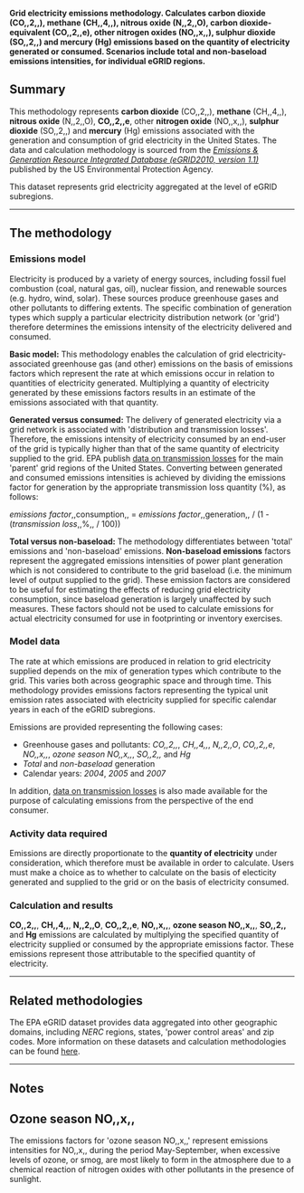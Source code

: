 **Grid electricity emissions methodology. Calculates carbon dioxide
(CO,,2,,), methane (CH,,4,,), nitrous oxide (N,,2,,O), carbon
dioxide-equivalent (CO,,2,,e), other nitrogen oxides (NO,,x,,), sulphur
dioxide (SO,,2,,) and mercury (Hg) emissions based on the quantity of
electricity generated or consumed. Scenarios include total and
non-baseload emissions intensities, for individual eGRID regions.**

## Summary

This methodology represents **carbon dioxide** (CO,,2,,), **methane**
(CH,,4,,), **nitrous oxide** (N,,2,,O), **CO,,2,,e**, other **nitrogen
oxide** (NO,,x,,), **sulphur dioxide** (SO,,2,,) and **mercury** (Hg)
emissions associated with the generation and consumption of grid
electricity in the United States. The data and calculation methodology
is sourced from the *[Emissions & Generation Resource Integrated
Database (eGRID2010,
version 1.1)](http://www.epa.gov/cleanenergy/energy-resources/egrid/index.html)*
published by the US Environmental Protection Agency.

This dataset represents grid electricity aggregated at the level of
eGRID subregions.

-----

## The methodology

### Emissions model

Electricity is produced by a variety of energy sources, including fossil
fuel combustion (coal, natural gas, oil), nuclear fission, and renewable
sources (e.g. hydro, wind, solar). These sources produce greenhouse
gases and other pollutants to differing extents. The specific
combination of generation types which supply a particular electricity
distribution network (or 'grid') therefore determines the emissions
intensity of the electricity delivered and consumed.

**Basic model:** This methodology enables the calculation of grid
electricity-associated greenhouse gas (and other) emissions on the basis
of emissions factors which represent the rate at which emissions occur
in relation to quantities of electricity generated. Multiplying a
quantity of electricity generated by these emissions factors results in
an estimate of the emissions associated with that quantity.

**Generated versus consumed:** The delivery of generated electricity via
a grid network is associated with 'distribution and transmission
losses'. Therefore, the emissions intensity of electricity consumed by
an end-user of the grid is typically higher than that of the same
quantity of electricity supplied to the grid. EPA publish [data on
transmission losses](EPA_eGRID_transmission_losses) for the main
'parent' grid regions of the United States. Converting between generated
and consumed emissions intensities is achieved by dividing the emissions
factor for generation by the appropriate transmission loss quantity (%),
as follows:

*emissions factor*,,consumption,, = *emissions factor*,,generation,, /
(1 - (*transmission loss*,,%,, / 100))

**Total versus non-baseload:** The methodology differentiates between
'total' emissions and 'non-baseload' emissions. **Non-baseload
emissions** factors represent the aggregated emissions intensities of
power plant generation which is not considered to contribute to the grid
baseload (i.e. the minimum level of output supplied to the grid). These
emission factors are considered to be useful for estimating the effects
of reducing grid electricity consumption, since baseload generation is
largely unaffected by such measures. These factors should not be used to
calculate emissions for actual electricity consumed for use in
footprinting or inventory exercises.

### Model data

The rate at which emissions are produced in relation to grid electricity
supplied depends on the mix of generation types which contribute to the
grid. This varies both across geographic space and through time. This
methodology provides emissions factors representing the typical unit
emission rates associated with electricity supplied for specific
calendar years in each of the eGRID subregions.

Emissions are provided representing the following cases:

  - Greenhouse gases and pollutants: *CO,,2,,*, *CH,,4,,*, *N,,2,,O*,
    *CO,,2,,e*, *NO,,x,,*, *ozone season NO,,x,,*, *SO,,2,,* and *Hg*
  - *Total* and *non-baseload* generation
  - Calendar years: *2004*, *2005* and *2007*

In addition, [data on transmission
losses](EPA_eGRID_transmission_losses) is also made available for the
purpose of calculating emissions from the perspective of the end
consumer.

### Activity data required

Emissions are directly proportionate to the **quantity of electricity**
under consideration, which therefore must be available in order to
calculate. Users must make a choice as to whether to calculate on the
basis of electicity generated and supplied to the grid or on the basis
of electricity consumed.

### Calculation and results

**CO,,2,,**, **CH,,4,,**, **N,,2,,O**, **CO,,2,,e**, **NO,,x,,**,
**ozone season NO,,x,,**, **SO,,2,,** and **Hg** emissions are
calculated by multiplying the specified quantity of electricity supplied
or consumed by the appropriate emissions factor. These emissions
represent those attributable to the specified quantity of electricity.

-----

## Related methodologies

The EPA eGRID dataset provides data aggregated into other geographic
domains, including *NERC* regions, states, 'power control areas' and zip
codes. More information on these datasets and calculation methodologies
can be found [here](US_E_grid).

-----

## Notes

## Ozone season NO,,x,,

The emissions factors for 'ozone season NO,,x,,' represent emissions
intensities for NO,,x,, during the period May-September, when excessive
levels of ozone, or smog, are most likely to form in the atmosphere due
to a chemical reaction of nitrogen oxides with other pollutants in the
presence of sunlight.
